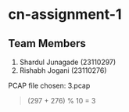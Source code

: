 # cn-assignment-1

## Team Members
1. Shardul Junagade (23110297)
2. Rishabh Jogani (23110276)

PCAP file chosen: 3.pcap

> (297 + 276) % 10 = 3

